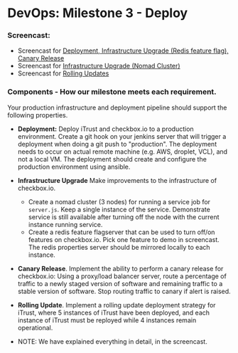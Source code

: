 # DevOps: Milestone 3 - Deploy

### Screencast:
* Screencast for [Deployment, Infrastructure Upgrade (Redis feature flag), Canary Release](https://www.youtube.com/watch?v=Z7D6MrIOJPU)</br>
* Screencast for [Infrastructure Upgrade (Nomad Cluster)](https://youtu.be/KVnHJjEi0ws)</br>
* Screencast for [Rolling Updates](https://youtu.be/baOLIKE9vSQ)</br>

### Components - How our milestone meets each requirement.
Your production infrastructure and deployment pipeline should support the following properties.

* **Deployment:** Deploy iTrust and checkbox.io to a production environment. Create a git hook on your jenkins server that will trigger a deployment when doing a git push to "production". The deployment needs to occur on actual remote machine (e.g. AWS, droplet, VCL), and not a local VM. The deployment should create and configure the production environment using ansible.

* **Infrastructure Upgrade** Make improvements to the infrastructure of checkbox.io.
  - Create a nomad cluster (3 nodes) for running a service job for `server.js`. Keep a single instance of the service. Demonstrate service is still available after turning off the node with the current instance running service.
  - Create a redis feature flagserver that can be used to turn off/on features on checkbox.io. Pick one feature to demo in screencast. The redis properties server should be mirrored locally to each instance.
 
* **Canary Release**. Implement the ability to perform a canary release for checkbox.io: Using a proxy/load balancer server, route a percentage of traffic to a newly staged version of software and remaining traffic to a stable version of software. Stop routing traffic to canary if alert is raised.

* **Rolling Update**. Implement a rolling update deployment strategy for iTrust, where 5 instances of iTrust have been deployed, and each instance of iTrust must be reployed while 4 instances remain operational.


* NOTE: We have explained everything in detail, in the screencast.
